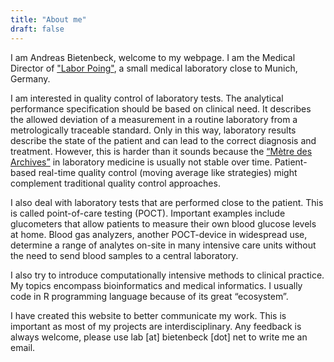 ```yaml
---
title: "About me"
draft: false
---
```

I am Andreas Bietenbeck, welcome to my webpage. I am the Medical Director of ["Labor Poing"](https://www.labor-poing.de), a small medical laboratory close to Munich, Germany.

I am interested in quality control of laboratory tests. The analytical performance specification should be based on clinical need. It describes the allowed deviation of a measurement in a routine laboratory from a metrologically traceable standard. Only in this way, laboratory results describe the state of the patient and can lead to the correct diagnosis and treatment. However, this is harder than it sounds because the [“Mètre des Archives”](https://en.wikipedia.org/wiki/History_of_the_metre#M%C3%A8tre_des_Archives) in laboratory medicine is usually not stable over time. Patient-based real-time quality control (moving average like strategies) might complement traditional quality control approaches.

I also deal with laboratory tests that are performed close to the patient. This is called point-of-care testing (POCT). Important examples include glucometers that allow patients to measure their own blood glucose levels at home. Blood gas analyzers, another POCT-device in widespread use, determine a range of analytes on-site in many intensive care units without the need to send blood samples to a central laboratory.

I also try to introduce computationally intensive methods to clinical practice. My topics encompass bioinformatics and medical informatics. I usually code in R programming language because of its great “ecosystem”.

I have created this website to better communicate my work. This is important as most of my projects are interdisciplinary. Any feedback is always welcome, please use lab [at] bietenbeck [dot] net to write me an email.
